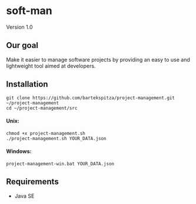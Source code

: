 # soft-man
Version 1.0

## Our goal
Make it easier to manage software projects by providing an easy to use and lightweight tool aimed at developers.

## Installation

    git clone https://github.com/bartekspitza/project-management.git ~/project-management
    cd ~/project-management/src

#### Unix:

    chmod +x project-management.sh
    ./project-management.sh YOUR_DATA.json

#### Windows:

    project-management-win.bat YOUR_DATA.json
    

## Requirements
* Java SE
